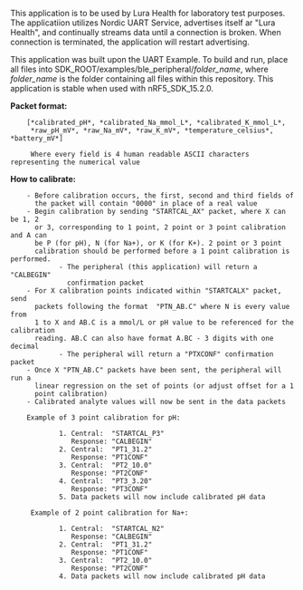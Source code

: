 This application is to be used by Lura Health for laboratory test purposes. The applicatiion utilizes Nordic UART Service, advertises itself ar "Lura Health", and continually streams data until a connection is broken. When connection is terminated, the application will restart advertising.

This application was built upon the UART Example. To build and run, place all files into SDK_ROOT/examples/ble_peripheral/_folder_name_, where _folder_name_ is the folder containing all files within this repository. This application is stable when used with nRF5_SDK_15.2.0.

**Packet format:**

        [*calibrated_pH*, *calibrated_Na_mmol_L*, *calibrated_K_mmol_L*,  
         *raw_pH_mV*, *raw_Na_mV*, *raw_K_mV*, *temperature_celsius*, *battery_mV*]

         Where every field is 4 human readable ASCII characters representing the numerical value
        
**How to calibrate:**

        - Before calibration occurs, the first, second and third fields of  
          the packet will contain "0000" in place of a real value
        - Begin calibration by sending "STARTCAL_AX" packet, where X can be 1, 2 
          or 3, corresponding to 1 point, 2 point or 3 point calibration and A can
          be P (for pH), N (for Na+), or K (for K+). 2 point or 3 point 
          calibration should be performed before a 1 point calibration is performed.
                - The peripheral (this application) will return a "CALBEGIN" 
                  confirmation packet
        - For X calibration points indicated within "STARTCALX" packet, send 
          packets following the format  "PTN_AB.C" where N is every value from
          1 to X and AB.C is a mmol/L or pH value to be referenced for the calibration 
          reading. AB.C can also have format A.BC - 3 digits with one decimal
                - The peripheral will return a "PTXCONF" confirmation packet
        - Once X "PTN_AB.C" packets have been sent, the peripheral will run a 
          linear regression on the set of points (or adjust offset for a 1 
          point calibration)
        - Calibrated analyte values will now be sent in the data packets

        Example of 3 point calibration for pH:

                1. Central:  "STARTCAL_P3"
                   Response: "CALBEGIN"
                2. Central:  "PT1_31.2"
                   Response: "PT1CONF"
                3. Central:  "PT2_10.0"
                   Response: "PT2CONF"
                4. Central:  "PT3_3.20"
                   Response: "PT3CONF"
                5. Data packets will now include calibrated pH data
                
         Example of 2 point calibration for Na+:
         
                1. Central:  "STARTCAL_N2"
                   Response: "CALBEGIN"
                2. Central:  "PT1_31.2"
                   Response: "PT1CONF"
                3. Central:  "PT2_10.0"
                   Response: "PT2CONF"
                4. Data packets will now include calibrated pH data
